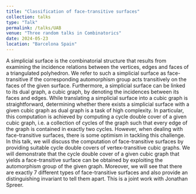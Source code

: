 ```yaml
---
title: "Classification of face-transitive surfaces"
collection: talks
type: "Talk"
permalink: /talks/UAB
venue: "Three random talks in Combinatorics"
date: 2024-05-23
location: "Barcelona Spain"
---
```

A simplicial surface is the combinatorial structure that results from examining the incidence relations between the vertices, edges and faces of a triangulated polyhedron. We refer to such a simplicial surface as face-transitive if the corresponding automorphism group acts transitively on the faces of the given surface. Furthermore, a simplicial surface can be linked to its dual graph, a cubic graph, by denoting the incidences between its faces and edges. While translating a simplicial surface into a cubic graph is straightforward, determining whether there exists a simplicial surface with a given cubic graph as dual graph is a task of high complexity. In particular, this computation is achieved by computing a cycle double cover of a given cubic graph, i.e. a collection of cycles of the graph such that every edge of the graph is contained in exactly two cycles. However, when dealing with face-transitive surfaces, there is some optimism in tackling this challenge. In this talk, we will discuss the computation of face-transitive surfaces by providing suitable cycle double covers of vertex-transitive cubic graphs. We will demonstrate that the cycle double cover of a given cubic graph that yields a face-transitive surface can be obtained by exploiting the automorphism group of the given graph.  Moreover, we will see that there are exactly 7 different types of face-transitive surfaces and also provide an distinguishing invariant to tell them apart. This is a joint work with Jonathan Spreer.
